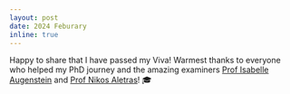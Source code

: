 ```yaml
---
layout: post
date: 2024 Feburary
inline: true
---
```


Happy to share that I have passed my Viva! Warmest thanks to everyone who helped my PhD journey and the amazing examiners [Prof Isabelle Augenstein](https://isabelleaugenstein.github.io/) and [Prof Nikos Aletras](https://nikosaletras.com/)! 🎓
